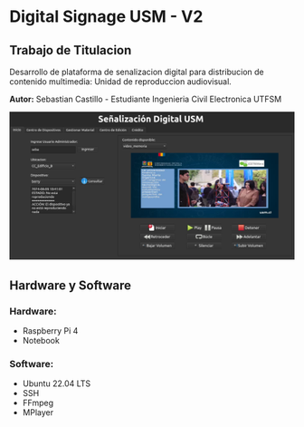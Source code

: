# Digital Signage USM - V2

## Trabajo de Titulacion

Desarrollo de plataforma de senalizacion digital para distribucion de contenido multimedia: Unidad de reproduccion audiovisual.

**Autor:** Sebastian Castillo - Estudiante Ingenieria Civil Electronica UTFSM

![Imagen de ejemplo](fig_md/Play_1.png)

## Hardware y Software

### Hardware:

- Raspberry Pi 4
- Notebook

### Software:

- Ubuntu 22.04 LTS
- SSH
- FFmpeg
- MPlayer
